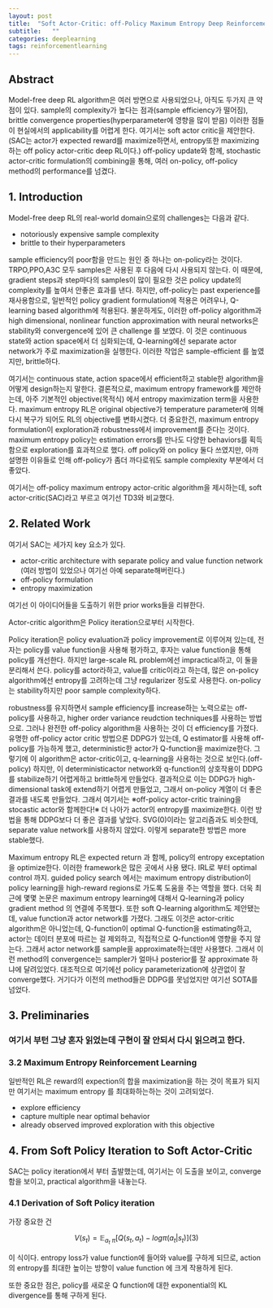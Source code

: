 ```yaml
---
layout: post
title:  "Soft Actor-Critic: off-Policy Maximum Entropy Deep Reinforcement Learning with a Stochastic Actor 논문 리뷰 및 설명"
subtitle:   ""
categories: deeplearning
tags: reinforcementlearning
---
```


## Abstract

Model-free deep RL algorithm은 여러 방면으로 사용되었으나, 아직도 두가지 큰 약점이 있다. sample의 complexity가 높다는 점과(sample efficiency가
떨어짐), brittle convergence properties(hyperparameter에 영향을 많이 받음) 이러한 점들이 현실에서의 applicability를 어렵게 한다.
여기서는 soft actor critic을 제안한다.(SAC는 actor가 expected reward를 maximize하면서, entropy또한 maximizing하는 off policy actor-critic deep RL이다.)
off-policy update와 함께, stochastic actor-critic formulation의 combining을 통해, 여러 on-policy, off-policy method의 performance를 넘겼다.

## 1. Introduction

Model-free deep RL의 real-world domain으로의 challenges는 다음과 같다.

- notoriously expensive sample complexity
- brittle to their hyperparameters

sample efficiency의 poor함을 만드는 원인 중 하나는 on-policy라는 것이다. TRPO,PPO,A3C 모두 samples은 사용된 후 다음에 다시 사용되지 않는다.
이 때문에, gradient steps과 step마다의 samples이 많이 필요한 것은 policy update의 complexity를 높여서 안좋은 효과를 낸다. 하지만, off-policy는 past 
experience를 재사용함으로, 일반적인 policy gradient formulation에 적용은 어려우나, Q-learning based algorithm에 적용된다. 불운하게도, 이러한
off-policy algorithm과 high dimensional, nonlinear function approximation with neural networks은 stability와 convergence에 있어 큰 challenge
를 보였다. 이 것은 continuous state와 action space에서 더 심화되는데, Q-learning에선 separate actor network가 주로 maximization을 실행한다.
이러한 작업은 sample-efficient 를 높였지만, brittle하다.

여기서는 continuous state, action space에서 efficient하고 stable한 algorithm을 어떻게 design하는지 말한다. 결론적으로, maximum entropy framework를 제안하는데, 아주 기본적인 objective(목적식) 에서 entropy maximization term을 사용한다. maximum entropy RL은 original objective가 temperature parameter에 의해 다시 복구가 되어도 RL의 objective를 변화시켰다. 더 중요한건, maximum entropy formulation이 exploration과 robustness에서 improvement를 준다는 것이다. maximum entropy policy는 estimation errors를 만나도 다양한 behaviors를 획득함으로 exploration를 효과적으로 했다. off policy와 on policy 둘다 쓰였지만, 아까 설명한 이유들로 인해 off-policy가 좀더 까다로워도 sample complexity 부분에서 더 좋았다.

여기서는 off-policy maximum entropy actor-critic algorithm을 제시하는데, soft actor-critic(SAC)라고 부르고 여기선 TD3와 비교했다.

## 2. Related Work

여기서 SAC는 세가지 key 요소가 있다.

- actor-critic architecture with separate policy and value function network (여러 방법이 있었으나 여기선 아예 separate해버린다.)
- off-policy formulation
- entropy maximization

여기선 이 아이디어들을 도출하기 위한 prior works들을 리뷰한다.

Actor-critic algorithm은 Policy iteration으로부터 시작한다.

Policy iteration은 policy evaluation과 policy improvement로 이루어져 있는데, 전자는 policy를 value function을 사용해 평가하고, 후자는 
value function을 통해 policy를 개선한다. 하지만 large-scale RL problem에선 impractical하고, 이 둘을 분리해서 쓴다.
policy를 actor라하고, value를 critic이라고 하는데, 많은 on-policy algorithm에선 entropy를 고려하는데 그냥 regularizer 정도로 사용한다.
on-policy는 stability하지만 poor sample complexity하다.

robustness를 유지하면서 sample efficiency를 increase하는 노력으로는 off-policy를 사용하고, higher order variance reudction techniques를 사용하는 방법으로. 그러나 완전한 off-policy algorithm을 사용하는 것이 더 efficiency를 가졌다. 유명한 off-policy actor critic 방법으론 DDPG가 있는데, Q estimator를 사용해 off-policy를 가능하게 했고, deterministic한 actor가 Q-function을 maximize한다. 그렇기에 이 algorithm은 actor-critic이고, q-learning을 사용하는 것으로 보인다.(off-policy) 하지만, 이 deterministicactor network와 q-function의 상호작용이 DDPG를 stabilize하기 어렵게하고 brittle하게 만들었다. 결과적으로 이는 DDPG가 high-dimensional task에 extend하기 어렵게 만들었고, 그래서 on-policy 계열이 더 좋은 결과를 내도록 만들었다. 그래서 여기서는 ※off-policy actor-critic training을 stocastic actor와 함께한다!※ 더 나아가 actor의 entropy를 maximize한다. 이런 방법을 통해 DDPG보다 더 좋은 결과를 낳았다. SVG(0)이라는 알고리즘과도 비슷한데, separate value network를 사용하지 않았다. 이렇게 separate한 방법은 more stable했다.

Maximum entropy RL은 expected return 과 함께, policy의 entropy exceptation을 optimize한다. 이러한 framework은 많은 곳에서 사용 됐다. IRL로 부터 optimal control 까지. guided policy search 에서는 maximum entropy distribution이 policy learning을 high-reward regions로 가도록 도움을 주는 역할을 했다. 더욱 최근에 몇몇 논문은 maximum entropy learning에 대해서 Q-learning과 policy gradient method 의 연결에 주목했다.
또한 soft Q-learning algorithm도 제안됐는데, value function과 actor network를 가졌다. 그래도 이것은 actor-critic algorithm은 아니었는데, Q-function이 optimal Q-function을 estimating하고, actor는 데이터 분포에 따르는 걸 제외하고, 직접적으로 Q-function에 영향을 주지 않는다. 그래서 actor network를 sample을 approximate하는데만 사용했다. 그래서 이런 method의 convergence는 sampler가 얼마나 posterior를 잘 approximate 하냐에 달려있었다. 대조적으로 여기에선 policy parameterization에 상관없이 잘 converge했다. 거기다가 이전의 method들은 DDPG를 못넘었지만 여기선 SOTA를 넘었다.


## 3. Preliminaries 

### 여기서 부턴 그냥 혼자 읽었는데 구현이 잘 안되서 다시 읽으려고 한다.

### 3.2 Maximum Entropy Reinforcement Learning
일반적인 RL은 reward의 expection의 합을 maximization을 하는 것이 목표가 되지만 여기서는 maximum entropy 를 최대화하는하는 것이 고려되었다.

- explore efficiency
- capture multiple near optimal behavior
- already observed improved exploration with this objective

## 4. From Soft Policy Iteration to Soft Actor-Critic

SAC는 policy iteration에서 부터 출발했는데, 여기서는 이 도출을 보이고, converge함을 보이고, practical algorithm을 내놓는다.

### 4.1 Derivation of Soft Policy iteration

가장 중요한 건

$$ V(s_t) = \mathbb{E}_{a_t~\pi}[Q(s_t,a_t) - log \pi(a_t|s_t)] (3)$$

이 식이다. entropy loss가 value function에 들어와 value를 구하게 되므로, action의 entropy를 최대한 높이는 방향이 value function 에 크게 작용하게 된다.

또한 중요한 점은, policy를 새로운 Q function에 대한 exponential의 KL divergence를 통해 구하게 된다. 

